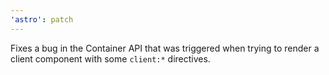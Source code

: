 ```yaml
---
'astro': patch
---
```


Fixes a bug in the Container API that was triggered when trying to render a client component with some `client:*` directives.
